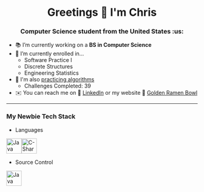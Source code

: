 <h1 align="center">Greetings 👋 I'm Chris</h1>
<h3 align="center">Computer Science student from the United States :us:</h3>

- 📚 I’m currently working on a **BS in Computer Science**
- 🌱 I’m currently enrolled in...
    - Software Practice I
    - Discrete Structures
    - Engineering Statistics
- 🧮 I'm also [practicing algorithms](https://github.com/KrisAirdancer/Algs-Practice)
    - Challenges Completed: 39
- ✉️ You can reach me on 🔗 [LinkedIn](www.linkedin.com/in/chris-s-marston) or my website 🍜 [Golden Ramen Bowl](https://goldenramenbowl.com/)

---

### My Newbie Tech Stack
- Languages
<p align="left">
<img src="https://www.vectorlogo.zone/logos/java/java-icon.svg" alt="Java" width="40" height="40"/><img src="https://brandeps.com/logo-download/C/C-Sharp-logo-vector-01.svg" alt="C-Sharp" width="40" height="40"/> 
 </p>

- Source Control
<p align="left">
<img src="https://www.vectorlogo.zone/logos/git-scm/git-scm-icon.svg" alt="Java" width="40" height="40"/>
</p>
 
 
 
<!--
THIS SECTION DOESN'T APPEAR IN THE PREVIEW OR ON GITHUB - use it for notes & reference material

**KrisAirdancer/KrisAirdancer** is a ✨ _special_ ✨ repository because its `README.md` (this file) appears on your GitHub profile.

Here are some ideas to get you started:

- 🔭 I’m currently working on a BS in Computer Science
- 🌱 I’m currently learning Java & pen sketching
- 📫 You can reach me on LinkedIn or my [website](goldenramenbowl.com)
- ⚡ Fun fact: 

### Github Stats
- [Stats Block](https://github.com/anuraghazra/github-readme-stats)
My Stats Block
[![Chris's GitHub stats](https://github-readme-stats.vercel.app/api?username=KrisAirdancer)](https://github.com/anuraghazra/github-readme-stats)
Other Stats Stuff
- [LeetCode Badge](https://github.com/cascandaliato/leetcode-badge)

### Emoji Sources
- https://github.com/ikatyang/emoji-cheat-sheet
- https://gist.github.com/rxaviers/7360908

[A place to get logos for this README - see below for how to insert](https://www.vectorlogo.zone/)
<img src="https://www.vectorlogo.zone/logos/javascript/javascript-icon.svg" alt="javascript" width="40" height="40"/> 


-->
